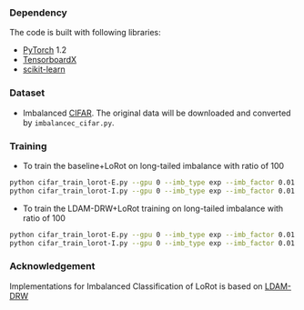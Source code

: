 ### Dependency
The code is built with following libraries:
- [PyTorch](https://pytorch.org/) 1.2
- [TensorboardX](https://github.com/lanpa/tensorboardX)
- [scikit-learn](https://scikit-learn.org/stable/)

### Dataset
- Imbalanced [CIFAR](https://www.cs.toronto.edu/~kriz/cifar.html). The original data will be downloaded and converted by `imbalancec_cifar.py`.

### Training

- To train the baseline+LoRot on long-tailed imbalance with ratio of 100

```bash
python cifar_train_lorot-E.py --gpu 0 --imb_type exp --imb_factor 0.01 --loss_type CE --train_rule None
python cifar_train_lorot-I.py --gpu 0 --imb_type exp --imb_factor 0.01 --loss_type CE --train_rule None
```

- To train the LDAM-DRW+LoRot training on long-tailed imbalance with ratio of 100

```bash
python cifar_train_lorot-E.py --gpu 0 --imb_type exp --imb_factor 0.01 --loss_type LDAM --train_rule DRW
python cifar_train_lorot-I.py --gpu 0 --imb_type exp --imb_factor 0.01 --loss_type LDAM --train_rule DRW
```

### Acknowledgement

Implementations for Imbalanced Classification of LoRot is based on [LDAM-DRW](https://github.com/kaidic/LDAM-DRW)

